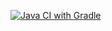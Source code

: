 [![Java CI with Gradle](https://github.com/TanyaTyshko/Selenide/actions/workflows/gradle.yml/badge.svg)](https://github.com/TanyaTyshko/Selenide/actions/workflows/gradle.yml)